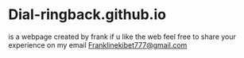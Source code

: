 # Dial-ringback.github.io
is a webpage created by frank
if u like the web feel free to 
share your experience  on my email
Franklinekibet777@gmail.com
